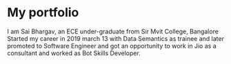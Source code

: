 # My portfolio
I am Sai Bhargav, an ECE under-graduate from Sir Mvit College, Bangalore
Started my career in 2019 march 13 with Data Semantics as trainee and later promoted to Software Engineer and got an opportunity to work in Jio as a consultant and worked as Bot Skills Developer.
